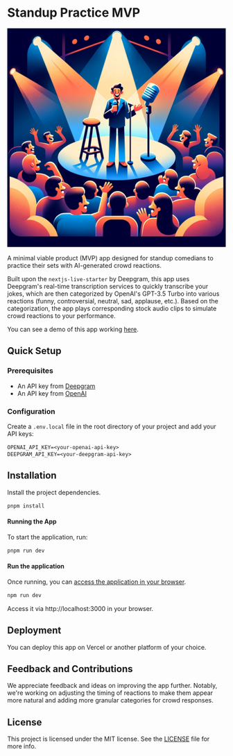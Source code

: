 # Standup Practice MVP

![Cover Image](./public/cover.webp)

A minimal viable product (MVP) app designed for standup comedians to practice their sets with AI-generated crowd reactions. 

Built upon the `nextjs-live-starter` by Deepgram, this app uses Deepgram's real-time transcription services to quickly transcribe your jokes, which are then categorized by OpenAI's GPT-3.5 Turbo into various reactions (funny, controversial, neutral, sad, applause, etc.). Based on the categorization, the app plays corresponding stock audio clips to simulate crowd reactions to your performance.

You can see a demo of this app working [here]([http://your-placeholder-link.com](https://www.loom.com/share/2a8e84ba72a84bbe88f7f06b8ce69b31?sid=db1b35e5-5f96-4a7c-8fc8-58398e712232)).

## Quick Setup

### Prerequisites

- An API key from [Deepgram](https://deepgram.com/)
- An API key from [OpenAI](https://openai.com/)

### Configuration

Create a `.env.local` file in the root directory of your project and add your API keys:

```plaintext
OPENAI_API_KEY=<your-openai-api-key>
DEEPGRAM_API_KEY=<your-deepgram-api-key>
```

## Installation

Install the project dependencies.

```bash
pnpm install
```

#### Running the App

To start the application, run:

```bash
pnpm run dev
```

#### Run the application

Once running, you can [access the application in your browser](http://localhost:3000).

```bash
npm run dev
```

Access it via http://localhost:3000 in your browser.

## Deployment

You can deploy this app on Vercel or another platform of your choice.

## Feedback and Contributions

We appreciate feedback and ideas on improving the app further. Notably, we're working on adjusting the timing of reactions to make them appear more natural and adding more granular categories for crowd responses.

## License

This project is licensed under the MIT license. See the [LICENSE](./LICENSE) file for more info.
